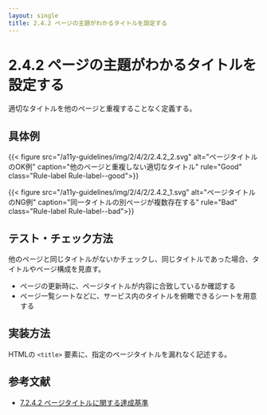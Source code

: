 ```yaml
---
layout: single
title: 2.4.2 ページの主題がわかるタイトルを設定する
---
```


# 2.4.2 ページの主題がわかるタイトルを設定する

適切なタイトルを他のページと重複することなく定義する。

## 具体例

{{< figure
  src="/a11y-guidelines/img/2/4/2/2.4.2_2.svg"
  alt="ページタイトルのOK例"
  caption="他のページと重複しない適切なタイトル"
  rule="Good"
  class="Rule-label Rule-label--good">}}

{{< figure
  src="/a11y-guidelines/img/2/4/2/2.4.2_1.svg"
  alt="ページタイトルのNG例"
  caption="同一タイトルの別ページが複数存在する"
  rule="Bad"
  class="Rule-label Rule-label--bad">}}

## テスト・チェック方法

他のページと同じタイトルがないかチェックし、同じタイトルであった場合、タイトルやページ構成を見直す。

- ページの更新時に、ページタイトルが内容に合致しているか確認する
- ページ一覧シートなどに、サービス内のタイトルを俯瞰できるシートを用意する

## 実装方法

HTMLの `<title>` 要素に、指定のページタイトルを漏れなく記述する。

## 参考文献

- [7.2.4.2 ページタイトルに関する達成基準](http://waic.jp/docs/jis2010/test-guidelines/201211/icl-7.2.4.2.html)
